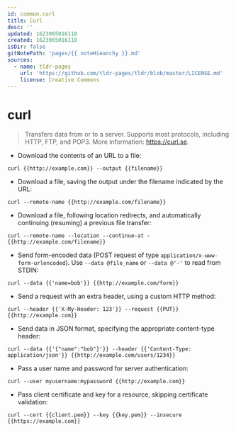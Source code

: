 ```yaml
---
id: common.curl
title: Curl
desc: ''
updated: 1623965016118
created: 1623965016118
isDir: false
gitNotePath: 'pages/{{ noteHiearchy }}.md'
sources:
  - name: tldr-pages
    url: 'https://github.com/tldr-pages/tldr/blob/master/LICENSE.md'
    license: Creative Commons
---
```

# curl

> Transfers data from or to a server.
> Supports most protocols, including HTTP, FTP, and POP3.
> More information: <https://curl.se>.

- Download the contents of an URL to a file:

`curl {{http://example.com}} --output {{filename}}`

- Download a file, saving the output under the filename indicated by the URL:

`curl --remote-name {{http://example.com/filename}}`

- Download a file, following location redirects, and automatically continuing (resuming) a previous file transfer:

`curl --remote-name --location --continue-at - {{http://example.com/filename}}`

- Send form-encoded data (POST request of type `application/x-www-form-urlencoded`). Use `--data @file_name` or `--data @'-'` to read from STDIN:

`curl --data {{'name=bob'}} {{http://example.com/form}}`

- Send a request with an extra header, using a custom HTTP method:

`curl --header {{'X-My-Header: 123'}} --request {{PUT}} {{http://example.com}}`

- Send data in JSON format, specifying the appropriate content-type header:

`curl --data {{'{"name":"bob"}'}} --header {{'Content-Type: application/json'}} {{http://example.com/users/1234}}`

- Pass a user name and password for server authentication:

`curl --user myusername:mypassword {{http://example.com}}`

- Pass client certificate and key for a resource, skipping certificate validation:

`curl --cert {{client.pem}} --key {{key.pem}} --insecure {{https://example.com}}`

